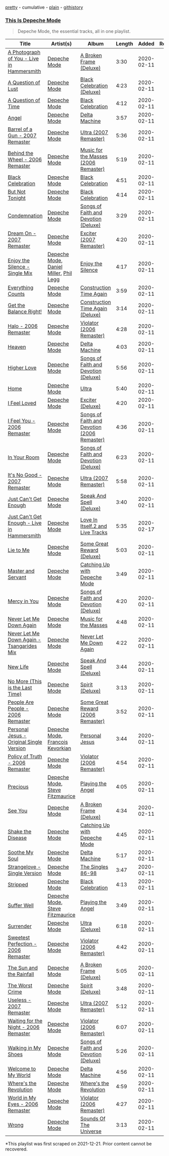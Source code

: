 [pretty](/playlists/pretty/37i9dQZF1DX3BSwupE5hR7.md) - cumulative - [plain](/playlists/plain/37i9dQZF1DX3BSwupE5hR7) - [githistory](https://github.githistory.xyz/mackorone/spotify-playlist-archive/blob/main/playlists/plain/37i9dQZF1DX3BSwupE5hR7)

### [This Is Depeche Mode](https://open.spotify.com/playlist/3AH57WOYf9xZXjsQCeHArK)

> Depeche Mode, the essential tracks, all in one playlist.

| Title | Artist(s) | Album | Length | Added | Removed |
|---|---|---|---|---|---|
| [A Photograph of You \- Live in Hammersmith](https://open.spotify.com/track/5aXqzMfL8bNGgLk9RhE7ux) | [Depeche Mode](https://open.spotify.com/artist/762310PdDnwsDxAQxzQkfX) | [A Broken Frame \(Deluxe\)](https://open.spotify.com/album/570tDDsJUBimO3v70LJWFw) | 3:30 | 2020-02-11 |  |
| [A Question of Lust](https://open.spotify.com/track/6viN52P1LEyGybKRIYljCo) | [Depeche Mode](https://open.spotify.com/artist/762310PdDnwsDxAQxzQkfX) | [Black Celebration \(Deluxe\)](https://open.spotify.com/album/7eCwILaymP6xMJVEOOtVcu) | 4:23 | 2020-02-11 |  |
| [A Question of Time](https://open.spotify.com/track/7kSAaTFnsEPCSDzfl5XB5L) | [Depeche Mode](https://open.spotify.com/artist/762310PdDnwsDxAQxzQkfX) | [Black Celebration](https://open.spotify.com/album/0JSOfVzxVTpyvxzXggc8rG) | 4:12 | 2020-02-11 |  |
| [Angel](https://open.spotify.com/track/24nDMmzJlHcDfF8iSXWFnA) | [Depeche Mode](https://open.spotify.com/artist/762310PdDnwsDxAQxzQkfX) | [Delta Machine](https://open.spotify.com/album/1kpZUS7tLWK0hMWNCKP9La) | 3:57 | 2020-02-11 |  |
| [Barrel of a Gun \- 2007 Remaster](https://open.spotify.com/track/5COH2h5ncTVFfAUhBM2J7k) | [Depeche Mode](https://open.spotify.com/artist/762310PdDnwsDxAQxzQkfX) | [Ultra \(2007 Remaster\)](https://open.spotify.com/album/76IekQtcx365yrHC6kfqAl) | 5:36 | 2020-02-11 |  |
| [Behind the Wheel \- 2006 Remaster](https://open.spotify.com/track/2TPHQViCGVL2svjhqVDHOr) | [Depeche Mode](https://open.spotify.com/artist/762310PdDnwsDxAQxzQkfX) | [Music for the Masses \(2006 Remaster\)](https://open.spotify.com/album/4tPRXghD4ago6NYyyfrtES) | 5:19 | 2020-02-11 |  |
| [Black Celebration](https://open.spotify.com/track/2mW2jTui4J1kCujDrhKioG) | [Depeche Mode](https://open.spotify.com/artist/762310PdDnwsDxAQxzQkfX) | [Black Celebration](https://open.spotify.com/album/0JSOfVzxVTpyvxzXggc8rG) | 4:51 | 2020-02-11 |  |
| [But Not Tonight](https://open.spotify.com/track/27Z1opuTMIEItuX9Gc0MBu) | [Depeche Mode](https://open.spotify.com/artist/762310PdDnwsDxAQxzQkfX) | [Black Celebration](https://open.spotify.com/album/0JSOfVzxVTpyvxzXggc8rG) | 4:14 | 2020-02-11 |  |
| [Condemnation](https://open.spotify.com/track/3qj2xGVJ7Sr4ISDPP5WVXy) | [Depeche Mode](https://open.spotify.com/artist/762310PdDnwsDxAQxzQkfX) | [Songs of Faith and Devotion \(Deluxe\)](https://open.spotify.com/album/6x7S6u9Cx2S0JD48nPsavE) | 3:29 | 2020-02-11 |  |
| [Dream On \- 2007 Remaster](https://open.spotify.com/track/17ZX2lirfQGxbPLcn25sf7) | [Depeche Mode](https://open.spotify.com/artist/762310PdDnwsDxAQxzQkfX) | [Exciter \(2007 Remaster\)](https://open.spotify.com/album/5xLWMLXJBEnmw5SEpvjpTp) | 4:20 | 2020-02-11 |  |
| [Enjoy the Silence \- Single Mix](https://open.spotify.com/track/1YwNlWLf8auhazSQUDQLFU) | [Depeche Mode](https://open.spotify.com/artist/762310PdDnwsDxAQxzQkfX), [Daniel Miller](https://open.spotify.com/artist/4zvLVP1siaenGVnUBDo2nt), [Phil Legg](https://open.spotify.com/artist/7CXlqxbfckEDH2hQMjrGyZ) | [Enjoy the Silence](https://open.spotify.com/album/13OoJ5Y23cdo8CDAiQwznb) | 4:17 | 2020-02-11 |  |
| [Everything Counts](https://open.spotify.com/track/3HbA5x1laxQ2y3dvfFD22R) | [Depeche Mode](https://open.spotify.com/artist/762310PdDnwsDxAQxzQkfX) | [Construction Time Again](https://open.spotify.com/album/2F4cSP5f39vkdTUa0owfK1) | 3:59 | 2020-02-11 |  |
| [Get the Balance Right!](https://open.spotify.com/track/0wORXH5RaIXOxKnyltuF9e) | [Depeche Mode](https://open.spotify.com/artist/762310PdDnwsDxAQxzQkfX) | [Construction Time Again \(Deluxe\)](https://open.spotify.com/album/32QIAykZFP3GI8Q5QqoNCD) | 3:14 | 2020-02-11 |  |
| [Halo \- 2006 Remaster](https://open.spotify.com/track/2XVGfOXvRWy5QP2xPGXvZj) | [Depeche Mode](https://open.spotify.com/artist/762310PdDnwsDxAQxzQkfX) | [Violator \(2006 Remaster\)](https://open.spotify.com/album/5g3Yi15plTSMaq6tYiuw8p) | 4:28 | 2020-02-11 |  |
| [Heaven](https://open.spotify.com/track/1bgVQ6LgCqGR3FhsOcM5Jx) | [Depeche Mode](https://open.spotify.com/artist/762310PdDnwsDxAQxzQkfX) | [Delta Machine](https://open.spotify.com/album/1kpZUS7tLWK0hMWNCKP9La) | 4:03 | 2020-02-11 |  |
| [Higher Love](https://open.spotify.com/track/2MEgNX56NePhc8o9jxmUXm) | [Depeche Mode](https://open.spotify.com/artist/762310PdDnwsDxAQxzQkfX) | [Songs of Faith and Devotion \(Deluxe\)](https://open.spotify.com/album/6x7S6u9Cx2S0JD48nPsavE) | 5:56 | 2020-02-11 |  |
| [Home](https://open.spotify.com/track/7rluPCj028stDP14fVf8ef) | [Depeche Mode](https://open.spotify.com/artist/762310PdDnwsDxAQxzQkfX) | [Ultra](https://open.spotify.com/album/7cmj0LC7Fob1p2BxsMYYAa) | 5:40 | 2020-02-11 |  |
| [I Feel Loved](https://open.spotify.com/track/2ZXp4sf9j6MSXqUnkANb8l) | [Depeche Mode](https://open.spotify.com/artist/762310PdDnwsDxAQxzQkfX) | [Exciter \(Deluxe\)](https://open.spotify.com/album/3mHVSPCgGuVlK3pDqbtso9) | 4:20 | 2020-02-11 |  |
| [I Feel You \- 2006 Remaster](https://open.spotify.com/track/1Ob57NqUydp5cC3FCNV4Gy) | [Depeche Mode](https://open.spotify.com/artist/762310PdDnwsDxAQxzQkfX) | [Songs of Faith and Devotion \(2006 Remaster\)](https://open.spotify.com/album/1nHX4rMCk0NIBSplCjioCb) | 4:36 | 2020-02-11 |  |
| [In Your Room](https://open.spotify.com/track/60hzrNGckC5cho1JkmyVm4) | [Depeche Mode](https://open.spotify.com/artist/762310PdDnwsDxAQxzQkfX) | [Songs of Faith and Devotion \(Deluxe\)](https://open.spotify.com/album/6x7S6u9Cx2S0JD48nPsavE) | 6:23 | 2020-02-11 |  |
| [It's No Good \- 2007 Remaster](https://open.spotify.com/track/04ARYAWkGZZhDbHqgvnYGf) | [Depeche Mode](https://open.spotify.com/artist/762310PdDnwsDxAQxzQkfX) | [Ultra \(2007 Remaster\)](https://open.spotify.com/album/76IekQtcx365yrHC6kfqAl) | 5:58 | 2020-02-11 |  |
| [Just Can't Get Enough](https://open.spotify.com/track/0qi4b1l0eT3jpzeNHeFXDT) | [Depeche Mode](https://open.spotify.com/artist/762310PdDnwsDxAQxzQkfX) | [Speak And Spell \(Deluxe\)](https://open.spotify.com/album/0Zp2eVzR9FW6lKX05lRpcu) | 3:40 | 2020-02-11 |  |
| [Just Can't Get Enough \- Live in Hammersmith](https://open.spotify.com/track/5LAdBsIfjzAsusjc6WSLmH) | [Depeche Mode](https://open.spotify.com/artist/762310PdDnwsDxAQxzQkfX) | [Love In Itself.2 and Live Tracks](https://open.spotify.com/album/2ETuIwkPPqtr9NJo6GatJB) | 5:35 | 2020-02-17 |  |
| [Lie to Me](https://open.spotify.com/track/20fnqkgKNOzxDobwqSAMWa) | [Depeche Mode](https://open.spotify.com/artist/762310PdDnwsDxAQxzQkfX) | [Some Great Reward \(Deluxe\)](https://open.spotify.com/album/5wfikaEZXnQTXWBZ5osw9A) | 5:03 | 2020-02-11 |  |
| [Master and Servant](https://open.spotify.com/track/4Db6PxFIiK1a6nCEJABTHk) | [Depeche Mode](https://open.spotify.com/artist/762310PdDnwsDxAQxzQkfX) | [Catching Up with Depeche Mode](https://open.spotify.com/album/1fuXkfdOh71JbMvOLIXpX9) | 3:49 | 2020-02-11 |  |
| [Mercy in You](https://open.spotify.com/track/637PXsKq2k2BTugVRA20ZV) | [Depeche Mode](https://open.spotify.com/artist/762310PdDnwsDxAQxzQkfX) | [Songs of Faith and Devotion \(Deluxe\)](https://open.spotify.com/album/6x7S6u9Cx2S0JD48nPsavE) | 4:20 | 2020-02-11 |  |
| [Never Let Me Down Again](https://open.spotify.com/track/0ooy3NjwsJreceWYCxlfQt) | [Depeche Mode](https://open.spotify.com/artist/762310PdDnwsDxAQxzQkfX) | [Music for the Masses](https://open.spotify.com/album/5Yyx661Ksxl2pmRUuGLzw3) | 4:48 | 2020-02-11 |  |
| [Never Let Me Down Again \- Tsangarides Mix](https://open.spotify.com/track/4pLWKQTxzR0kFoDeDAJvVk) | [Depeche Mode](https://open.spotify.com/artist/762310PdDnwsDxAQxzQkfX) | [Never Let Me Down Again](https://open.spotify.com/album/5j9NrtMAfGuEc7dqz59tU1) | 4:22 | 2020-02-11 |  |
| [New Life](https://open.spotify.com/track/5yAcJtUiOFTdvePkHb4hs8) | [Depeche Mode](https://open.spotify.com/artist/762310PdDnwsDxAQxzQkfX) | [Speak And Spell \(Deluxe\)](https://open.spotify.com/album/0Zp2eVzR9FW6lKX05lRpcu) | 3:44 | 2020-02-11 |  |
| [No More \(This is the Last Time\)](https://open.spotify.com/track/51kMGkSeigH0yWP1jYihKp) | [Depeche Mode](https://open.spotify.com/artist/762310PdDnwsDxAQxzQkfX) | [Spirit \(Deluxe\)](https://open.spotify.com/album/4WkYJeMlLaNN1x5klAgeJu) | 3:13 | 2020-02-11 |  |
| [People Are People \- 2006 Remaster](https://open.spotify.com/track/3GREm6zSHwKZsJxl0hqbAQ) | [Depeche Mode](https://open.spotify.com/artist/762310PdDnwsDxAQxzQkfX) | [Some Great Reward \(2006 Remaster\)](https://open.spotify.com/album/7DbpWj9i5uZ1UggeGRo1LZ) | 3:52 | 2020-02-11 |  |
| [Personal Jesus \- Original Single Version](https://open.spotify.com/track/1xShPgQbOUa98avWJQFDBY) | [Depeche Mode](https://open.spotify.com/artist/762310PdDnwsDxAQxzQkfX), [Francois Kevorkian](https://open.spotify.com/artist/30ZqCPhfRzzWcgIbXrbHnU) | [Personal Jesus](https://open.spotify.com/album/2nsxERlQsbUOWBwaz8HCj8) | 3:44 | 2020-02-11 |  |
| [Policy of Truth \- 2006 Remaster](https://open.spotify.com/track/0C6EIiQu8CS4eYtOCMEiAd) | [Depeche Mode](https://open.spotify.com/artist/762310PdDnwsDxAQxzQkfX) | [Violator \(2006 Remaster\)](https://open.spotify.com/album/5g3Yi15plTSMaq6tYiuw8p) | 4:54 | 2020-02-11 |  |
| [Precious](https://open.spotify.com/track/3c4bJL7mARZvd387847GsC) | [Depeche Mode](https://open.spotify.com/artist/762310PdDnwsDxAQxzQkfX), [Steve Fitzmaurice](https://open.spotify.com/artist/5jeYVkZ5F8orMysIIFNtOY) | [Playing the Angel](https://open.spotify.com/album/0oHWHIlUObaSopO9wOhvfz) | 4:05 | 2020-02-11 |  |
| [See You](https://open.spotify.com/track/1Js5V2orgZIw6S4ZdxHLIc) | [Depeche Mode](https://open.spotify.com/artist/762310PdDnwsDxAQxzQkfX) | [A Broken Frame \(Deluxe\)](https://open.spotify.com/album/570tDDsJUBimO3v70LJWFw) | 4:34 | 2020-02-11 |  |
| [Shake the Disease](https://open.spotify.com/track/7L2iZa0yNoW8DSwCs2OAw3) | [Depeche Mode](https://open.spotify.com/artist/762310PdDnwsDxAQxzQkfX) | [Catching Up with Depeche Mode](https://open.spotify.com/album/1fuXkfdOh71JbMvOLIXpX9) | 4:45 | 2020-02-11 |  |
| [Soothe My Soul](https://open.spotify.com/track/2AxI7waLrZSY9KkL3D2huk) | [Depeche Mode](https://open.spotify.com/artist/762310PdDnwsDxAQxzQkfX) | [Delta Machine](https://open.spotify.com/album/1kpZUS7tLWK0hMWNCKP9La) | 5:17 | 2020-02-11 |  |
| [Strangelove \- Single Version](https://open.spotify.com/track/6MHOg9xiYC2gj8zcASaLUo) | [Depeche Mode](https://open.spotify.com/artist/762310PdDnwsDxAQxzQkfX) | [The Singles 86\-98](https://open.spotify.com/album/1RC1I4Sf6tfnyMVoRJxDo3) | 3:47 | 2020-02-11 |  |
| [Stripped](https://open.spotify.com/track/20BDMQu40KIUxUeFusq6eq) | [Depeche Mode](https://open.spotify.com/artist/762310PdDnwsDxAQxzQkfX) | [Black Celebration](https://open.spotify.com/album/0JSOfVzxVTpyvxzXggc8rG) | 4:13 | 2020-02-11 |  |
| [Suffer Well](https://open.spotify.com/track/6iPsEeDb7L9oFaWKPleAgT) | [Depeche Mode](https://open.spotify.com/artist/762310PdDnwsDxAQxzQkfX), [Steve Fitzmaurice](https://open.spotify.com/artist/5jeYVkZ5F8orMysIIFNtOY) | [Playing the Angel](https://open.spotify.com/album/0oHWHIlUObaSopO9wOhvfz) | 3:49 | 2020-02-11 |  |
| [Surrender](https://open.spotify.com/track/2BtBDMNK0CDEuLUxfqpJQA) | [Depeche Mode](https://open.spotify.com/artist/762310PdDnwsDxAQxzQkfX) | [Ultra \(Deluxe\)](https://open.spotify.com/album/0OWIVcNE4aItrlRvMUVueO) | 6:18 | 2020-02-11 |  |
| [Sweetest Perfection \- 2006 Remaster](https://open.spotify.com/track/2YGFDRqaOnejsnTkKe4VKE) | [Depeche Mode](https://open.spotify.com/artist/762310PdDnwsDxAQxzQkfX) | [Violator \(2006 Remaster\)](https://open.spotify.com/album/5g3Yi15plTSMaq6tYiuw8p) | 4:42 | 2020-02-11 |  |
| [The Sun and the Rainfall](https://open.spotify.com/track/51l9zWRbE8XVk14CiOCo0R) | [Depeche Mode](https://open.spotify.com/artist/762310PdDnwsDxAQxzQkfX) | [A Broken Frame \(Deluxe\)](https://open.spotify.com/album/570tDDsJUBimO3v70LJWFw) | 5:05 | 2020-02-11 |  |
| [The Worst Crime](https://open.spotify.com/track/615tCjQCd9kVLEEu8A7Aj7) | [Depeche Mode](https://open.spotify.com/artist/762310PdDnwsDxAQxzQkfX) | [Spirit \(Deluxe\)](https://open.spotify.com/album/4WkYJeMlLaNN1x5klAgeJu) | 3:48 | 2020-02-11 |  |
| [Useless \- 2007 Remaster](https://open.spotify.com/track/1BjWRLxcpNwVnjYWzhOTIF) | [Depeche Mode](https://open.spotify.com/artist/762310PdDnwsDxAQxzQkfX) | [Ultra \(2007 Remaster\)](https://open.spotify.com/album/76IekQtcx365yrHC6kfqAl) | 5:12 | 2020-02-11 |  |
| [Waiting for the Night \- 2006 Remaster](https://open.spotify.com/track/6KZaXNcnsHYWLT9b2Rdy6H) | [Depeche Mode](https://open.spotify.com/artist/762310PdDnwsDxAQxzQkfX) | [Violator \(2006 Remaster\)](https://open.spotify.com/album/5g3Yi15plTSMaq6tYiuw8p) | 6:07 | 2020-02-11 |  |
| [Walking in My Shoes](https://open.spotify.com/track/2Y7ndoyiIm0IaFJa13gV3H) | [Depeche Mode](https://open.spotify.com/artist/762310PdDnwsDxAQxzQkfX) | [Songs of Faith and Devotion \(Deluxe\)](https://open.spotify.com/album/6x7S6u9Cx2S0JD48nPsavE) | 5:26 | 2020-02-11 |  |
| [Welcome to My World](https://open.spotify.com/track/4CARtDIJS87fOmWb1RxLKK) | [Depeche Mode](https://open.spotify.com/artist/762310PdDnwsDxAQxzQkfX) | [Delta Machine](https://open.spotify.com/album/1kpZUS7tLWK0hMWNCKP9La) | 4:56 | 2020-02-11 |  |
| [Where's the Revolution](https://open.spotify.com/track/4O8N6XcprtzDmPJZ44sCKF) | [Depeche Mode](https://open.spotify.com/artist/762310PdDnwsDxAQxzQkfX) | [Where's the Revolution](https://open.spotify.com/album/4ys2qTV4GB2kvDlxPRbtVw) | 4:59 | 2020-02-11 |  |
| [World in My Eyes \- 2006 Remaster](https://open.spotify.com/track/70B5oP5ng1QYClkJ9CeWly) | [Depeche Mode](https://open.spotify.com/artist/762310PdDnwsDxAQxzQkfX) | [Violator \(2006 Remaster\)](https://open.spotify.com/album/5g3Yi15plTSMaq6tYiuw8p) | 4:27 | 2020-02-11 |  |
| [Wrong](https://open.spotify.com/track/3Y8pg3FF5FivDAboCKnGOP) | [Depeche Mode](https://open.spotify.com/artist/762310PdDnwsDxAQxzQkfX) | [Sounds Of The Universe](https://open.spotify.com/album/2hNLDFRdi1Yz3Qj9kg0QAd) | 3:13 | 2020-02-11 |  |

\*This playlist was first scraped on 2021-12-21. Prior content cannot be recovered.
